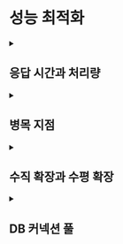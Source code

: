# 성능 최적화

<details>
    <summary><h2>응답 시간과 처리량</h2></summary>
    <strong>네트워크 속도, 디스크 속도, 메모리 크기, 디바이스(스마트폰)의 CPU 속도</strong> 등이 성능과 관련되어 있다.<br>
    <strong>서버 성능과 관련 있는 중요한 지표</strong>를 2가지 꼽자면 <strong>응답 시간과 처리량</strong><br>
    <br>
    <h2>1. 응답 시간</h2>
    <h3>응답 시간 = 사용자의 요청을 처리하는 데 걸리는 시간</h3>
    <p>서버는 로직을 실행한 다음, 응답 데이터를 클라이언트에 전송한다.<br>
    응답 데이터를 전송할 때는 API 요청 과정에서 서버와 연결된 소켓을 이용한다.</p>
    <br>
    <ul>
        <li><strong>TTFB (Time to First Byte):</strong> 응답 데이터 중 <strong>첫 번째 바이트가 도착</strong>할 때까지 걸린 시간</li>
        <li><strong>TTLB (Time to Last Byte):</strong> 응답 데이터의 <strong>마지막 바이트가 도착</strong>할 때 걸린 시간</li>
    </ul>
    <p>응답 데이터의 크기가 작다면 TTFB와 TTLB의 차이가 크지 않다. 하지만 파일 다운로드처럼 전송할 데이터가 크거나 네트워크 속도가 느리면 TTFB와 TTLB의 차이가 커질 수 있다. 
    <strong>데이터 특성이나 네트워크 환경을 고려해 TTFB와 TTLB중 적절한 지표를 선택</strong>해 측정해야 한다.</p> 
    <br>
    <p>응답 시간은 1초보다 짧을 때가 많아, 성능 측정을 위해 1/1000초인 밀리초(ms) 단위를 사용한다.</p>
    <br>
    <h3>응답 시간의 구성</h3>
    <ul>
        <li>API 요청 전송 시간</li>
        <li>서버의 처리 시간</li>
        <li>API 응답 전송 시간</li>
    </ul>
    <p>서버 개발자는 주로 <strong>서버의 처리 시간</strong>을 확인한다.</p>
    <br>
    <h3>서버 처리 시간 구성 요소</h3>
    <ul>
        <li>로직 수행 (if, for 등)</li>
        <li>DB 연동</li>
        <li>외부 API 연동</li>
        <li>응답 데이터 생성 (전송)</li>
    </ul>
    ⭐️ 이 중에서도 <strong>DB 연동</strong>과 <strong>외부 API 연동</strong> 시간이 처리 시간의 대부분을 차지하므로, <strong>응답 시간을 줄이기 위해서는 이 두 부분을 집중적으로 최적화</strong>해야 한다.<br>
    <br><br>
    <h2>2. 처리량</h2>
    <h3>처리량 = 단위 시간당 시스템이 처리하는 작업량</h3>
    <br>
    ⭐️ TPS는 <strong>시스템이 처리할 수 있는 최대 요청 수</strong>를 의미</p>
    <ul>
        <li><strong>TPS (transactions per second):</strong> 초당 트랜잭션 수</li>
        <li><strong>RPS (requests per second):</strong> 초당 요청 수</li>
    </ul>
    <br>
    <p>ex) 서버가 한 번에 5개의 요청을 처리할 수 있다고 가정하면,<br>
    이때 요청당 처리 시간이 1초라면 최대 TPS는 5<br><br>동시에 들어오는 요청 수가 최대 TPS를 초과하면 초과한 요청을 나중에 처리한다.<br>
    <br>
    동시에 7개의 요청이 들어오면 나중에 처리된 2개의 요청 시간은 응답 시간이 2초가 된다.<br>
    (기다리는 시간 1초 + 실제 처리한 시간 1초)</p>
    <br><br>
    <p><strong>요청이 최대 TPS를 초과하면 응답 시간이 지연</strong>된다. 
    응답 시간의 증가는 사용자 이탈로 이어질 수 있다.</p><br>
    <h3>💡 사용자 이탈을 막기 위해 TPS를 높이려면?</h3>
    <ul>
        <li><strong>동시에 처리할 수 있는 요청 수를 늘려</strong> 대기 시간 줄이기</li>
        <li><strong>처리 시간 자체를 줄여</strong> 대기 시간 줄이기</li>
    </ul>
    <br>
    <p><strong>트래픽이 많은 시간대의 TPS와 응답 시간이 얼마인지 측정</strong>하고, 이를 바탕으로 <strong>목표 TPS와 응답 시간을 설정</strong>하고 효과적인 <strong>성능 개선안을 도출</strong>해야 한다.</p>
    <br>
    <p>* TPS를 확인하는 가장 간단한 방법<br>
    모니터링 시스템 (ex: 스카우터, 핀포인트, 뉴렐릭)</p>
    <br>
</details>

<details>
    <summary><h2>병목 지점</h2></summary>
    <h2>병목 지점</h2>
    <p>서비스 초기에는 성능 문제가 발생하지 않는다. <strong>성능 문제는 사용자가 늘면서 점차 나타난다.</strong><br>트래픽이 늘고 데이터가 쌓이면서 간헐적으로 응답 시간이 느려지는 현상이 발생한다.</p>
    <br>
    <strong><h3>✔️ 심각한 성능 문제 예시</h3></strong>
    <ul>
        <li>순간적으로 모든 사용자 요청에 대한 응답 시간이 심각하게 느려진다.<br>10초 이상 걸리는 요청이 늘어나고 다수의 요청에서 연결 시간 초과와 같은 오류가 발생한다.</li>
        <li>서버를 재시작하면 잠시 괜찮다가 다시 응답 시간이 느려지는 현상이 반복된다.</li>
        <li>트래픽이 줄어들 때까지 심각한 상황이 계속된다.</li>
    </ul>
    <br>
    <p>트래픽이 증가하면서 성능 문제가 발생하는 주된 이유는 ⭐️ <strong>시스템이 수용할 수 있는 최대 TPS를 초과하는 트래픽이 유입</strong>되기 때문 이다.<br>
        <strong>TPS를 높이려면 성능 문제가 발생하는 지점을 찾아야 한다.</strong> 문제 지점을 찾는 간단한 방법은 <strong>모니터링 도구를 통해 실제 실행 시간을 측정</strong>해, <strong>처리 시간이 오래 걸리는 작업을 찾는 것</strong>이다.<br>
        <br>
        적절한 <strong>모니터링 도구가 없다면 의심되는 코드의 실행 시간을 로그로 남겨야 한다.</strong> 나중에 성능 문제가 다시 발생했을 때 개선할 부분을 찾는 데 도움이 된다.<br>
        <br>
        <strong>성능 문제는 DB나 외부 API를 연동하는 과정에서 주로 발생</strong>한다.
    </p>
</details>

<details>
    <summary><h2>수직 확장과 수평 확장</h2></summary>
    <h2>수직 확장과 수평 확장</h2>
    <p>사용자가 서비스를 이용하지 못하는 상황에서 이를 방치한 채 시간이 오래 걸리는 개선 방안을 시도할 수 없다.</p>
    <br>
    <p><strong>급하게 해결할 수 있는 방법</strong></p>
    <ul>
        <li><strong>수직 확장</strong>: CPU, 메모리, 디스크 등의 자원을 증가시키는 것</li>
        <li><strong>수평 확장</strong>: 서버 개수를 늘리는 방법<br>
        (서버가 두 대 이상이면 로드 밸런서로 사용자 트래픽을 각 서버에 골고루 분배해줘야 한다.)
        </li>
    </ul>
    <br>
    <p>⭐️ <strong>DB에서 성능 문제가 발생하고 있는데, 서버를 추가로 투입하면 불에 기름을 붓는 격</strong>이다.<br>
    → DB에 문제가 있는 상황에서 DB를 사용하는 서버를 더 늘리면 DB에 가해지는 부하가 더 커짐.</p>
    <p>외부 API 성능이 문제인 경우, 외부 API의 성능이 개선되지 않는 한 서버를 추가한다고 해도 TPS는 향상되지 않는다.</p>
    <br>
    <p><strong>DB나 외부 API에 성능 문제가 발생하지 않는 범위 내에서만 수평 확장</strong>을 해야 효과가 있다.<br>
    (ex: 서버 CPU 사용률이 높을 때, 메모리 부족일 경우, 정적 파일 서빙, 캐시 처리 위주 트래픽 급증일 경우)</p>
    <br><br>
    <p><strong>Q. 수직 확장만 하면 안 되나요?</strong><br>
        수직 확장은 즉각적인 효과를 바로 얻을 수 있지만 트래픽이 지속해서 증가하면 언젠가 또다시 성능 문제가 발생한다.<br>
        <strong>비용이 많이 들기 때문</strong>에, 매번 수직 확장을 반복할 수 없다. 또한 <strong>한 대의 장비가 감당할 수 있는 용량에도 한계</strong>가 있다.<br>
        트래픽이 증가하면 서버를 추가로 투입해 TPS를 높이는 방법(= 수평 확장)도 고려해야 한다.
    </p>

</details>

<details>
    <summary><h2>DB 커넥션 풀</h2></summary>
    <h2>DB 커넥션 풀</h2>
    <p><strong>DB를 사용하려면?</strong></p>
    <ul>
        <li>1. DB에 연결</li>
        <li>2. 쿼리 실행</li>
        <li>3. 연결 종료</li>
    </ul>
    <br>
    <summary><h2>1. DB 커넥션 풀을 사용하는 이유</h2></summary>
    <p>서버와 DB는 네트워크 통신을 통해 연결된다. 이때 네트워크 연결을 생성하고 종료하는데 걸리는 시간은 0.5초에서 1초 이상 소요되기도 한다.</p>
    <p>⭐️ <strong>네트워크에서 DB를 연결하고 종료하는 시간은 전체 응답 시간에 영향</strong>을 준다.</p>
    <ul>
        <li>1. <strong>응답 시간이 길어지면 전체 처리량은 떨어진다.</strong> 트래픽이 증가하면 이러한 현상은 더 두드러진다.</li>
        <li>2. <strong>매 요청마다 DB를 연결하고 종료하면, 트래픽이 증가할 때 급격하게 처리량이 떨어지기도 한다.</strong></li>
    </ul>
    <p>이러한 문제를 피하기 위해 DB 커넥션 풀을 사용하는 것!</p>
    <br><br>
    <summary><h2>2. DB 커넥션 풀이란?</h2></summary>
    <p>DB 커넥션 풀은 <strong>DB에 연결된 커넥션을 미리 생성해서 보관</strong>한다.</p>
    <br>
    <p>서버가 시작될 때 설정된 커넥션 풀의 최소 개수만큼 미리 DB에 연결을 맺음.</p>
    <p>⭐️ 애플리케이션은 <strong>DB 작업이 필요할 때 풀에서 커넥션을 가져와 사용</strong>하고, <strong>작업이 끝나면 다시 풀에 반환</strong>한다.</p>
    <p>⭐️ <strong>이미 연결된 커넥션을 재사용</strong>하기 때문에 <strong>응답 시간이 줄어드는 장점</strong></p>
    <br><br>
    <summary><h2>3. DB 커넥션 풀 설정</h2></summary>
    <p><h3>3-1. 커넥션 풀 크기</h3></p>
    <p><strong>커넥션 풀에 미리 생성해둘 커넥션 개수를 지정하는 설정.</strong><br>
    풀의 <strong>모든 커넥션이 사용 중이면, 다른 요청은 풀에 유휴 커넥션이 생길 때까지 대기</strong>하게 된다.<br>
    풀에서 커넥션을 얻기 위해 대기하는 시간을 줄이려면, <strong>전체 응답 시간과 TPS를 고려해 크기를 지정</strong>해야 한다. <strong>최소 크기와 최대 크기를 설정</strong>할 수 있다.</p>
    <p>커넥션 풀 크기가 5이고 한 요청에서 쿼리를 실행하는데 0.1초가 걸린다면? 1초에 처리할 수 있는 요청 수는 50이 된다. (1초에 10번 처리가능 * 5개)</p>
    <br>
    <p>⭐️ <strong>커넥션 풀 크기는 DB 상태를 보고 늘려야 한다.</strong><br>
    DB 서버의 CPU 사용률이 80%에 육박하는 상황에서 커넥션 풀 크기를 늘리면 DB에 가해지는 부하가 더 커져 쿼리 실행 시간이 급격히 증가할 수 있다.</p>
    <p>만약, 이 상태에서 <strong>커넥션 풀 크기를 늘리면 DB는 더 많은 쿼리를 병렬로 실행하려다 더 심하게 느려지게 된다.</strong></p>
    <p><strong>DB는 CPU, 메모리, I/O 등 리소스를 공유하는 구조</strong>이다. 커넥션이 많아져 동시에 다량의 쿼리가 들어오면, <strong>멀티태스킹을 하느라 오히려 더 느려짐.</strong> (컨텍스트 스위칭, 락 경합, 디스크 I/O 대기 등 발생 가능)</p>
    <p>→ 이런 경우에는 <strong>커넥션 풀 크기를 유지하거나 줄여서 DB 서버가 포화 상태에 이르지 않도록 해야한다.</strong></p>
    <br>
    <p>주방에 요리사가 4명만 있는데 100개의 주문이 들어오면? 요리사가 정신없이 뛰어다니지만 점점 느려짐<br>
    한 번에 10개의 주문만 받게 하면? 대기 줄은 길지만, 요리는 빠르고 정확하게 나옴</p>
    <br>
    <p><h3>3-2. 커넥션 대기 시간</h3></p>
    <p><strong>풀에 사용할 수 있는 커넥션이 없을 때, 커넥션을 얻기 위해 기다릴 수 있는 최대 시간</strong><br>
    <strong>대기하는 시간만큼 응답 시간도 길어진다.</strong> 보통의 경우라면 <strong>대기 시간을 0.5초에서 3초 이내로 지정</strong>한다.</p>
    <br>
    <p><strong>대기 시간을 짧게 설정</strong>하면 커넥션 풀이 모두 사용 중일 때 <strong>'일시적 오류'와 같은 에러 응답을 사용자에게 보여줄 수 있다.</strong></p>
    <p>⭐️ <strong>빠르게 에러를 반환</strong>하는 것이 긴 시간 동안 <strong>무응답 상태로 유지되는 것보다 낫고, 서버의 부하 증가도 방지</strong>한다.</p>
    <p>대기 시간을 짧게 설정하지 않으면, 몇 초만에 요청을 취소하고 <strong>재요청을 하는 사용자가 반복</strong> 된다. <strong>클라이언트가 요청을 취소하더라도 서버는 일정 시간 동안 하던 작업을 즉시 중단하지 않기 때문</strong>에 동시에 처리해야 할 <strong>요청 수는 계속 쌓이고 증가</strong>한다. → 그만큼 서버에 가해지는 부하도 커짐</p>
    <br>
    <p><h3>3-3. 커넥션의 유지 시간</h3></p>
    <p>MySQL과 같은 DB는 클라이언트와 <strong>일정 시간 동안 상호작용이 없으면 자동으로 연결을 끊는 기능을 제공</strong>한다.</p>
    <p>⭐️ <strong>DB와의 연결이 끊긴 커넥션을 사용하면 에러가 발생</strong>하기 때문에, 커넥션 풀은 이를 방지하기 위해 2가지 기능을 제공한다.</p>
    <br>
    <ul>
    <li><strong>1. 최대 유휴 시간 지정</strong><br>
    <strong>최대 유휴 시간: 사용되지 않는 커넥션을 풀에 유지할 수 있는 최대 시간</strong><br>
    <strong>최대 유휴 시간을 DB에 설정된 비활성화 유지 시간보다 짧게 설정</strong>하면, <strong>DB가 연결을 끊기 전에 풀에서 커넥션을 제거</strong>할 수 있다.<br>
    DB 비활성 유지시간(timeout)이 더 짧으면 DB와의 연결이 살아있다고 생각하고 커넥션을 꺼내서 쓰려고 하면 오류가 발생함(MySQL server has gone away, broken pipe 등)</li>
    <br>
    <li><strong>2. 유효성 검사 지원</strong><br>
    <strong>유효성 검사: 커넥션이 정상적으로 사용할 수 있는 상태인지 여부를 확인</strong>하는 절차<br>
    커넥션 풀의 구현 방식에 따라, <strong>커넥션을 풀에서 가져올 때 or 주기적으로 검사</strong> 할 수 있다. 이때 <strong>유효하지 않은 커넥션을 식별하고 풀에서 제거</strong>할 수 있다.</li>
    <br>
    <li><strong>3. 최대 유지 시간</strong><br>
    <strong>최대 유지 시간: 커넥션이 생성된 시점부터 최대 유지되는 시간</strong><br>
    커넥션이 유효하더라도 최대 유지 시간이 지나면 풀에서 제거된다.</li>
    </ul>
</details>
